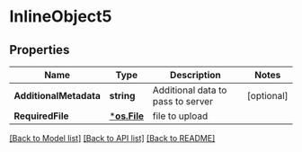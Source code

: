 # InlineObject5

## Properties

Name | Type | Description | Notes
------------ | ------------- | ------------- | -------------
**AdditionalMetadata** | **string** | Additional data to pass to server | [optional] 
**RequiredFile** | [***os.File**](*os.File.md) | file to upload | 

[[Back to Model list]](../README.md#documentation-for-models) [[Back to API list]](../README.md#documentation-for-api-endpoints) [[Back to README]](../README.md)


